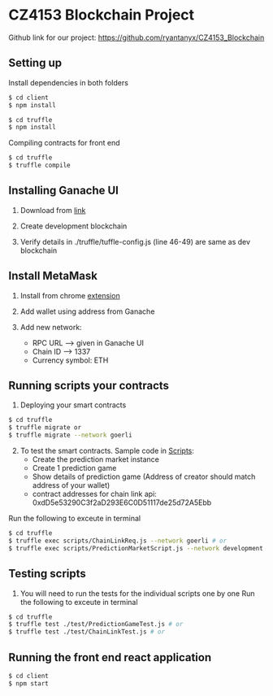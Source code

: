 # CZ4153 Blockchain Project

Github link for our project: https://github.com/ryantanyx/CZ4153_Blockchain

## Setting up
Install dependencies in both folders

```sh
$ cd client
$ npm install
```

```sh
$ cd truffle
$ npm install
```

Compiling contracts for front end
```sh
$ cd truffle
$ truffle compile
```

## Installing Ganache UI

1. Download from [link](https://trufflesuite.com/ganache/)

2. Create development blockchain

3. Verify details in ./truffle/tuffle-config.js (line 46-49) are same as dev blockchain

## Install MetaMask

1. Install from chrome [extension](https://chrome.google.com/webstore/detail/metamask/nkbihfbeogaeaoehlefnkodbefgpgknn?hl=en)

2. Add wallet using address from Ganache

3. Add new network:
	- RPC URL --> given in Ganache UI
	- Chain ID --> 1337
	- Currency symbol: ETH

## Running scripts your contracts

1. Deploying your smart contracts
```sh
$ cd truffle
$ truffle migrate or
$ truffle migrate --network goerli
```

2. To test the smart contracts. Sample code in [Scripts](truffle/scripts/):
	- Create the prediction market instance
	- Create 1 prediction game
	- Show details of prediction game (Address of creator should match address of your wallet)
	- contract addresses for chain link api: 0xdD5e53290C3f2aD293E6C0D51117de25d72A5Ebb

Run the following to exceute in terminal
```sh
$ cd truffle
$ truffle exec scripts/ChainLinkReq.js --network goerli # or
$ truffle exec scripts/PredictionMarketScript.js --network development
```

## Testing scripts
1. You will need to run the tests for the individual scripts one by one
Run the following to exceute in terminal
```sh
$ cd truffle
$ truffle test ./test/PredictionGameTest.js # or
$ truffle test ./test/ChainLinkTest.js # or
```

## Running the front end react application
```sh
$ cd client
$ npm start
```
